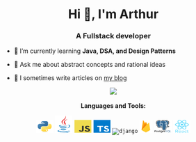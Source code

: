 <h1 align="center">Hi 👋, I'm Arthur</h1>
<h3 align="center">A Fullstack developer</h3>

- 🌱 I’m currently learning **Java, DSA, and Design Patterns**

- 💬 Ask me about abstract concepts and rational ideas 

- 📝 I sometimes write articles on [my blog](https://blog-lamepic.vercel.app/)


<div align='center' style="margin: 0 auto">
<img src="https://github-readme-stats.vercel.app/api/?username=lamepic&theme=dark&hide_border=false&include_all_commits=true&count_private=true&layout=compact" />
</div>

<div align="center">
  <p><b>Languages and Tools:</b></p>
<code><img src="https://raw.githubusercontent.com/devicons/devicon/master/icons/python/python-original.svg" alt="python" width="40" height="30"/></code>
<code><img src="https://raw.githubusercontent.com/devicons/devicon/master/icons/java/java-original.svg" alt="java" width="40" height="40"/></code>
<code><img src="https://raw.githubusercontent.com/devicons/devicon/master/icons/javascript/javascript-original.svg" alt="javascript" width="40" height="30"/></code>
<code><img src="https://raw.githubusercontent.com/devicons/devicon/master/icons/typescript/typescript-original.svg" alt="typescript" width="40" height="30"/></code>
<code><img src="https://cdn.worldvectorlogo.com/logos/django.svg" alt="django" width="30" height="30"/></code>
<code><img height="30" src="https://raw.githubusercontent.com/github/explore/80688e429a7d4ef2fca1e82350fe8e3517d3494d/topics/firebase/firebase.png"></code>
<code><img src="https://raw.githubusercontent.com/devicons/devicon/master/icons/postgresql/postgresql-original-wordmark.svg" alt="postgresql" width="40" height="30"/></code>
<code><img src="https://raw.githubusercontent.com/devicons/devicon/master/icons/react/react-original-wordmark.svg" alt="react" width="40" height="30"/></code>
<br>
<br>
  </div>
